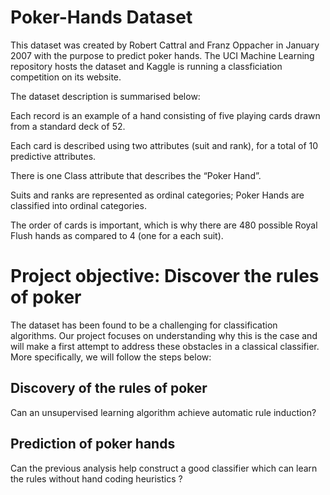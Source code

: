 # Poker-Hands Dataset

This dataset was created by Robert Cattral and Franz Oppacher in January 2007 with the purpose to predict poker hands. The UCI Machine Learning repository hosts the dataset and Kaggle is running a classficiation competition on its website. 

The dataset description is summarised below: 

Each record is an example of a hand consisting of five playing cards drawn from a standard deck of 52. 

Each card is described using two attributes (suit and rank), for a total of 10 predictive attributes.

There is one Class attribute that describes the “Poker Hand”. 

Suits and ranks are represented as ordinal categories; Poker Hands are classified into ordinal categories. 

The order of cards is important, which is why there are 480 possible Royal Flush hands as compared to 4 (one for a each suit).

# Project objective: Discover the rules of poker

The dataset has been found to be a challenging for classification algorithms. Our project focuses on understanding why this is the case and will make a first attempt to address these obstacles in a classical classifier. More specifically, we will follow the steps below: 

## Discovery of the rules of poker
Can an unsupervised learning algorithm achieve automatic rule induction? 

## Prediction of poker hands
Can the previous analysis help construct a good classifier which can learn the rules without hand coding heuristics ?
